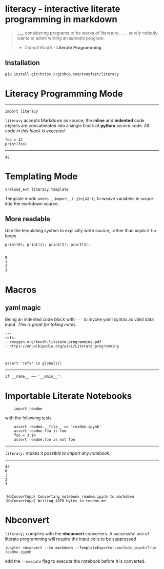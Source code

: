 
# __literacy__ - interactive literate programming in markdown

> [`...`](http://roxygen.org/knuth-literate-programming.pdf) considering programs to be works of literature. `...`  surely nobody wants to admit writing an _illiterate_ program.
> - _Donald Knuth_ - **Literate Programming** 

## Installation

```bash
pip install git+https://github.com/tonyfast/literacy
```

# Literacy Programming Mode
    


---
    import literacy
    
`literacy` accepts Markdown as source; the __inline__ and __indented__ code objects are concatenated into a single block of __python__ 
source code.  _All code in this block is executed._

    foo = 42
    print(foo)
    
---


    42



# Templating Mode

    %reload_ext literacy.template

Template mode users `__import__('jinja2');` to weave variables in scope into the markdown source.



## More readable

Use the templating system to explicitly write source, rather than implicit <code>for</code> loops.

    print(0); print(1); print(2); print(3); 


    0
    1
    2
    3



# Macros

## yaml magic

Being an indented code block with <code>---</code> to invoke yaml syntax as valid data input.  _This is great for taking notes._

    ---
    refs:
    - roxygen.org/knuth-literate-programming.pdf
    - https://en.wikipedia.org/wiki/Literate_programming



    assert 'refs' in globals() 



---
    
    if __name__ == '__main__':
        
# Importable Literate Notebooks

    
        import readme
        
with the following tests 

        assert readme.__file__ == 'readme.ipynb'
        assert readme.foo is foo
        foo = 3.14
        assert readme.foo is not foo
        

---

_`literacy;` makes it possible to import any notebook._

---


    42
    0
    1
    2
    3


    [NbConvertApp] Converting notebook readme.ipynb to markdown
    [NbConvertApp] Writing 4976 bytes to readme.md



# Nbconvert

`literacy;` complies with the __nbconvert__ converters.  A successful use of literate programming will require the input cells to be suppressed

```%%bash
jupyter nbconvert --to markdown --TemplateExporter.exclude_input=True readme.ipynb
```

add the <code>--execute</code> flag to execute the notebook before it is converted.

